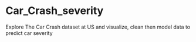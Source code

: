# Car_Crash_severity
Explore The Car Crash dataset at US and visualize, clean then model data to predict car severity 
